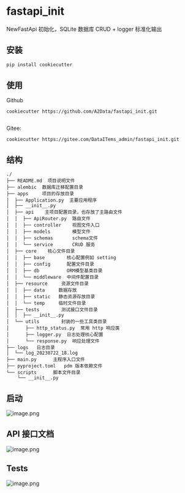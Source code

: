 # fastapi_init
NewFastApi 初始化，SQLite 数据库 CRUD + logger 标准化输出

## 安装
```bash
pip install cookiecutter
```


## 使用

Github
```angular2html
cookiecutter https://github.com/A2Data/fastapi_init.git


```

Gitee:
```angular2html
cookiecutter https://gitee.com/DataITems_admin/fastapi_init.git
```

## 结构


```
./
├── README.md  项目说明文件
├── alembic  数据库迁移配置目录 
├── apps     项目的存放目录 
│  ├── Application.py  主要应用程序
│  ├── __init__.py
│  ├── api    主项目配置目录，也存放了主路由文件
│  │  ├── ApiRouter.py  路由文件
│  │  ├── controller    视图文件入口
│  │  ├── models        模型文件
│  │  ├── schemas       schema文件
│  │  └── service       CRUD 服务
│  ├── core    核心文件目录
│  │  ├── base        核心配置例如 setting
│  │  ├── config      配置文件目录
│  │  ├── db          ORM模型基类目录
│  │  └── middleware  中间件配置目录
│  ├── resource     资源文件目录
│  │  ├── data     数据存放
│  │  ├── static   静态资源存放目录
│  │  └── temp     临时文件目录
│  ├── tests        测试接口文件目录
│  │  ├── __init__.py 
│  └── utils        封装的一些工具类目录  
│      ├── http_status.py  常用 http 响应类
│      ├── logger.py  日志处理核心配置
│      └── response.py  响应处理文件
├── logs   日志目录 
│  └── log_20230722_18.log
├── main.py      主程序入口文件  
├── pyproject.toml   pdm 版本依赖文件
└── scripts      脚本文件目录
    └── __init__.py
```
## 启动

![image.png](https://cdn.jsdelivr.net/gh/itdocs-icu/img/img/20230726181604.png)



## API 接口文档

![image.png](https://cdn.jsdelivr.net/gh/itdocs-icu/img/img/20230726182007.png)



## Tests
![image.png](https://cdn.jsdelivr.net/gh/itdocs-icu/img/img/20230727122139.png)